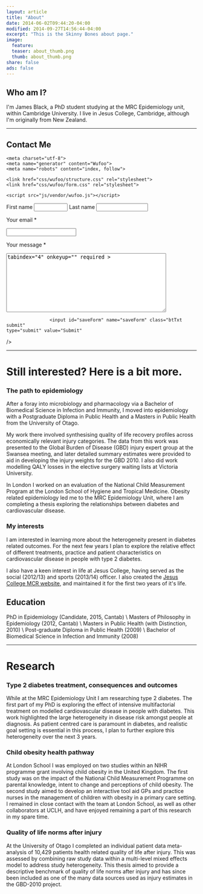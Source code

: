 ```yaml
---
layout: article
title: "About"
date: 2014-06-02T09:44:20-04:00
modified: 2014-09-27T14:56:44-04:00
excerpt: "This is the Skinny Bones about page."
image:
  feature:
  teaser: about_thumb.png
  thumb: about_thumb.png
share: false
ads: false
---
```


## Who am I?

I'm James Black, a PhD student studying at the MRC Epidemiology unit, within Cambridge University.
 I live in Jesus College, Cambridge, although I'm originally from New Zealand.

---

## Contact Me
<html>

<!-- Meta Tags -->
	<meta charset="utf-8">
	<meta name="generator" content="Wufoo">
	<meta name="robots" content="index, follow">

<!-- CSS -->
	<link href="css/wufoo/structure.css" rel="stylesheet">
	<link href="css/wufoo/form.css" rel="stylesheet">

<!-- JavaScript -->
	<script src="js/vendor/wufoo.js"></script>

<!--[if lt IE 10]>
<script src="https://html5shiv.googlecode.com/svn/trunk/html5.js"></script>
<![endif]-->

<body id="public">
<div id="container" class="ltr">

<form id="form2" name="form2" class="wufoo topLabel page" accept-charset="UTF-8" autocomplete="off" enctype="multipart/form-data" method="post" novalidate
      action="https://epijim.wufoo.com/forms/m5nl54j1kstq0c/#public">


<p id="foli1" class="notranslate      ">
	<label class="desc" id="title1" for="Field1">
First name
</label>
<span>
<input id="Field1" name="Field1" type="text" class="field text fn" value="" size="8" tabindex="1" />
	<label for="Field1">Last name</label>
</span>

<span>
	<input id="Field2" name="Field2" type="text" class="field text ln" value="" size="14" tabindex="2" />
</span>
</p>

<p id="foli3" class="notranslate      ">
<label class="desc" id="title3" for="Field3">
Your email
<span id="req_3" class="req">*</span>
</label>
<div>
<input id="Field3" name="Field3" type="email" spellcheck="false" class="field text medium" value="" maxlength="255" tabindex="3" required />
</div>
</p>

<p id="foli4"
class="notranslate      "><label class="desc" id="title4" for="Field4">
Your message
<span id="req_4" class="req">*</span>
</label>

<div>
<textarea id="Field4"
name="Field4"
class="field textarea medium"
spellcheck="true"
rows="10" cols="50"

tabindex="4"
onkeyup=""
required  ></textarea>

</div>

</p> <p class="buttons ">
<div>

                    <input id="saveForm" name="saveForm" class="btTxt submit" 
    type="submit" value="Submit"
 /></div>
</p>

<p style="display:none;">
<label for="comment">Do Not Fill This Out</label>
<textarea name="comment" id="comment" rows="1" cols="1"></textarea>
<input type="hidden" id="idstamp" name="idstamp" value="3wZZjEKknpNcK/J0+yFwyHK9IdcObPRGaxiSJujmtaY=" />
</p>

</form> 

</div><!--container-->

</body>
</html>


---

# Still interested? Here is a bit more.

### The path to epidemiology

After a foray into microbiology and pharmacology via a Bachelor of Biomedical Science in 
Infection and Immunity, I moved into epidemiology with a Postgraduate Diploma in Public 
Health and a Masters in Public Health from the University of Otago. 

My work there involved synthesising quality of life recovery profiles across 
economically relevant injury categories. 
The data from this work was presented to the Global Burden of Disease (GBD) injury expert 
group at the Swansea meeting, and later detailed summary estimates were provided to aid 
in developing the injury weights for the GBD 2010. I also did work modelling QALY losses 
in the elective surgery waiting lists at Victoria University. 

In London I worked on an  evaluation of the National Child Measurement 
Program at the London School of Hygiene and 
Tropical Medicine. Obesity related epidemiology led me to the MRC Epidemiology Unit, where 
I am completing a thesis exploring the relationships between diabetes and cardiovascular disease.

### My interests

I am interested in learning more about the heterogeneity present in diabetes 
related outcomes. For the next few years I plan to explore the relative effect of 
different treatments, practice and patient characteristics on cardiovascular disease 
in people with type 2 diabetes.

I also have a keen interest in life at Jesus College, having served as the 
social (2012/13) and sports (2013/14) officer. I also created the [Jesus College MCR website](http://mcr.jesus.cam.ac.uk),
 and maintained it for the first two years of it's life.

## Education

PhD in Epidemiology (Candidate, 2015, Cantab) \\
Masters of Philosophy in Epidemiology (2012, Cantab) \\
Masters in Public Health (with Distinction, 2010) \\
Post-graduate Diploma in Public Health (2009) \\
Bachelor of Biomedical Science in Infection and Immunity (2008) 

---

# Research

### Type 2 diabetes treatment, consequences and outcomes

While at the MRC Epidemiology Unit I am researching type 2 diabetes. 
The first part of my PhD is exploring the effect of intensive multifactorial 
treatment on modelled cardiovascular disease in people with diabetes. 
This work highlighted the large heterogeneity in disease risk amongst people at diagnosis. 
As patient centred care is paramount in diabetes, and realistic goal setting is 
essential in this process, I plan to further explore this 
heterogeneity over the next 3 years.

### Child obesity health pathway

At London School I was employed on two studies within an NIHR programme grant 
involving child obesity in the United Kingdom. The first study was on the impact of the 
National Child Measurement Programme on parental knowledge, intent to change 
and perceptions of child obesity. The second study aimed to develop an interactive tool 
aid GPs and practice nurses in the management of children with obesity in a primary 
care setting. I remained in close contact with the team at London School, as well as 
other collaborators at UCLH, and have enjoyed remaining a part of this 
research in my spare time.

### Quality of life norms after injury

At the University of Otago I completed an individual patient data meta-analysis of 
10,429 patients health related quality of life after injury. 
This was assessed by combining raw study data within a multi-level mixed effects model 
to address study heterogeneity. This thesis aimed to provide a descriptive benchmark of 
quality of life norms after injury and has since been included as one of the many data 
sources used as injury estimates in the GBD-2010 project.